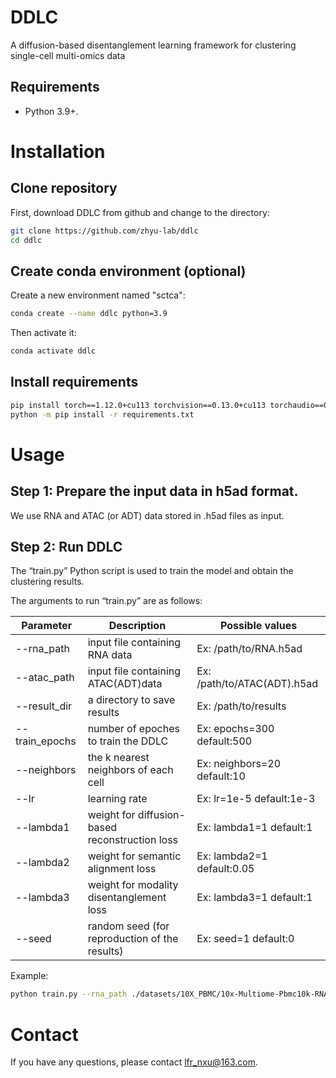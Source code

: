# DDLC

A diffusion-based disentanglement learning framework for clustering single-cell multi-omics data

## Requirements

* Python 3.9+.

# Installation

## Clone repository

First, download DDLC from github and change to the directory:

```bash
git clone https://github.com/zhyu-lab/ddlc
cd ddlc
```

## Create conda environment (optional)

Create a new environment named "sctca":

```bash
conda create --name ddlc python=3.9
```

Then activate it:

```bash
conda activate ddlc
```

## Install requirements

```bash
pip install torch==1.12.0+cu113 torchvision==0.13.0+cu113 torchaudio==0.12.0+cu113 --extra-index-url https://download.pytorch.org/whl/cu113
python -m pip install -r requirements.txt
```

# Usage

## Step 1: Prepare the input data in h5ad format.

We use RNA and ATAC (or ADT) data stored in .h5ad files as input.

## Step 2: Run DDLC

The “train.py” Python script is used to train the model and obtain the clustering results.

The arguments to run “train.py” are as follows:

| Parameter      | Description                                                   | Possible values                   |
| -------------  | ------------------------------------------------------------- | --------------------------------- |
| --rna_path     | input file containing RNA data                                | Ex: /path/to/RNA.h5ad             |
| --atac_path    | input file containing ATAC(ADT)data                           | Ex: /path/to/ATAC(ADT).h5ad       |
| --result_dir   | a directory to save results                                   | Ex: /path/to/results              |
| --train_epochs | number of epoches to train the DDLC                           | Ex: epochs=300  default:500       |
| --neighbors    | the k nearest neighbors of each cell                          | Ex: neighbors=20  default:10      |
| --lr           | learning rate                                                 | Ex: lr=1e-5  default:1e-3         |
| --lambda1      | weight for diffusion-based reconstruction loss                | Ex: lambda1=1  default:1          |
| --lambda2      | weight for semantic alignment loss                            | Ex: lambda2=1  default:0.05       |
| --lambda3      | weight for modality disentanglement loss                      | Ex: lambda3=1  default:1          |
| --seed         | random seed (for reproduction of the results)                 | Ex: seed=1  default:0             |

Example:

```bash
python train.py --rna_path ./datasets/10X_PBMC/10x-Multiome-Pbmc10k-RNA.h5ad  --atac_path ./datasets/10X_PBMC/10x-Multiome-Pbmc10k-ATAC.h5ad'  --train_epochs 500  --lr 1e-3  --seed 0  --result_dir ./results/10X_PBMC
```

# Contact

If you have any questions, please contact lfr_nxu@163.com.